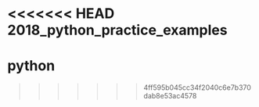 <<<<<<< HEAD
2018_python_practice_examples
=======
# python
>>>>>>> 4ff595b045cc34f2040c6e7b370dab8e53ac4578
